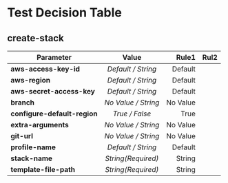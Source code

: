 # Test Decision Table

## create-stack

| Parameter | Value | Rule1 | Rul2 |
| ---- |:----:| ----:| ----:|
| **aws-access-key-id** | *Default / String* | Default | |
| **aws-region** | *Default / String* | Default | |
| **aws-secret-access-key** | *Default / String* | Default |     |
| **branch** | *No Value / String* | No Value | |
| **configure-default-region** | *True / False* | True |     |
| **extra-arguments** | *No Value / String* | No Value | |
| **git-url** | *No Value / String* | No Value |     |
| **profile-name** | *Default / String* | Default | |
| **stack-name** | *String(Required)* | String | |
| **template-file-path** | *String(Required)* | String | |
